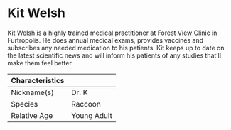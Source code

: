 # Kit Welsh

Kit Welsh is a highly trained medical practitioner at Forest View Clinic in Furtropolis. He does annual medical exams, provides vaccines and subscribes any needed medication to his patients. Kit keeps up to date on the latest scientific news and will inform his patients of any studies that’ll make them feel better.

| Characteristics |             |
| --------------- | ----------- |
| Nickname(s)     | Dr. K       |
| Species         | Raccoon     |
| Relative Age    | Young Adult |
